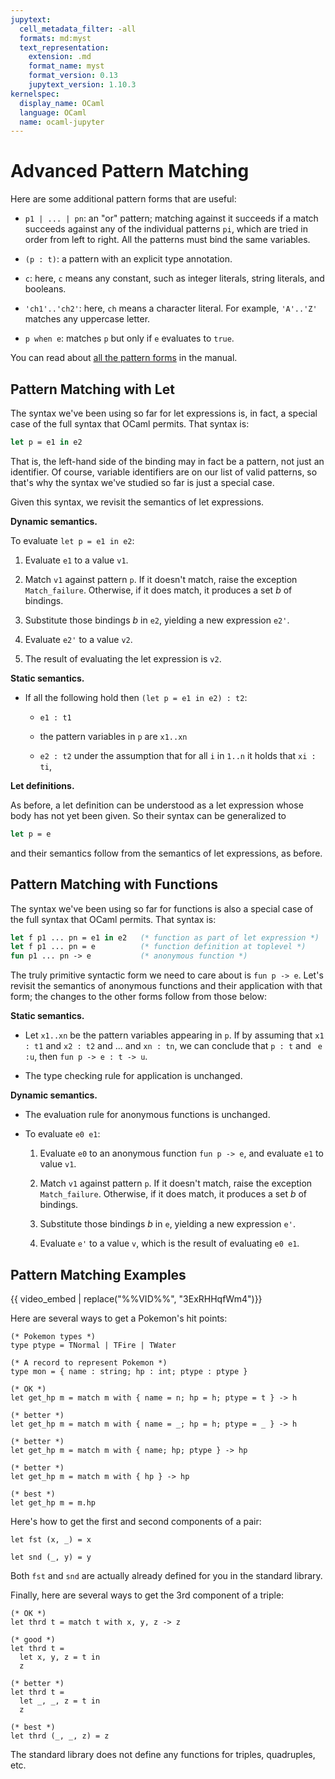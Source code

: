 ```yaml
---
jupytext:
  cell_metadata_filter: -all
  formats: md:myst
  text_representation:
    extension: .md
    format_name: myst
    format_version: 0.13
    jupytext_version: 1.10.3
kernelspec:
  display_name: OCaml
  language: OCaml
  name: ocaml-jupyter
---
```


# Advanced Pattern Matching

Here are some additional pattern forms that are useful:

* `p1 | ... | pn`: an "or" pattern; matching against it succeeds if a match
  succeeds against any of the individual patterns `pi`, which are tried in order
  from left to right. All the patterns must bind the same variables.

* `(p : t)`: a pattern with an explicit type annotation.

* `c`: here, `c` means any constant, such as integer literals, string literals,
  and booleans.

* `'ch1'..'ch2'`: here, `ch` means a character literal. For example, `'A'..'Z'`
  matches any uppercase letter.

* `p when e`: matches `p` but only if `e` evaluates to `true`.

You can read about [all the pattern forms][patterns] in the manual.

[patterns]: http://ocaml.org/manual/patterns.html

## Pattern Matching with Let

The syntax we've been using so far for let expressions is, in fact, a special
case of the full syntax that OCaml permits. That syntax is:
```ocaml
let p = e1 in e2
```
That is, the left-hand side of the binding may in fact be a pattern, not just an
identifier. Of course, variable identifiers are on our list of valid patterns,
so that's why the syntax we've studied so far is just a special case.

Given this syntax, we revisit the semantics of let expressions.

**Dynamic semantics.**

To evaluate `let p = e1 in e2`:

1. Evaluate `e1` to a value `v1`.

2. Match `v1` against pattern `p`. If it doesn't match, raise the exception
   `Match_failure`. Otherwise, if it does match, it produces a set $b$ of
   bindings.

3. Substitute those bindings $b$ in `e2`, yielding a new expression `e2'`.

4. Evaluate `e2'` to a value `v2`.

5. The result of evaluating the let expression is `v2`.

**Static semantics.**

* If all the following hold then `(let p = e1 in e2) : t2`:

  - `e1 : t1`

  - the pattern variables in `p` are `x1..xn`

  - `e2 : t2` under the assumption that for all `i` in `1..n` it holds that
    `xi : ti`,

**Let definitions.**

As before, a let definition can be understood as a let expression whose body has
not yet been given. So their syntax can be generalized to
```ocaml
let p = e
```
and their semantics follow from the semantics of let expressions, as before.

## Pattern Matching with Functions

The syntax we've been using so far for functions is also a special case of the
full syntax that OCaml permits. That syntax is:
```ocaml
let f p1 ... pn = e1 in e2   (* function as part of let expression *)
let f p1 ... pn = e          (* function definition at toplevel *)
fun p1 ... pn -> e           (* anonymous function *)
```

The truly primitive syntactic form we need to care about is `fun p -> e`. Let's
revisit the semantics of anonymous functions and their application with that
form; the changes to the other forms follow from those below:

**Static semantics.**

* Let `x1..xn` be the pattern variables appearing in `p`. If by assuming that
  `x1 : t1` and `x2 : t2` and ... and `xn : tn`, we can conclude that `p : t`
  and ` e :u`, then `fun p -> e : t -> u`.

* The type checking rule for application is unchanged.

**Dynamic semantics.**

* The evaluation rule for anonymous functions is unchanged.

* To evaluate `e0 e1`:

  1. Evaluate `e0` to an anonymous function `fun p -> e`, and
     evaluate `e1` to value `v1`.

  2. Match `v1` against pattern `p`. If it doesn't match, raise the exception
     `Match_failure`. Otherwise, if it does match, it produces a set $b$ of
     bindings.

  3. Substitute those bindings $b$ in `e`, yielding a new expression `e'`.

  4. Evaluate `e'` to a value `v`, which is the result of evaluating `e0 e1`.

## Pattern Matching Examples

{{ video_embed | replace("%%VID%%", "3ExRHHqfWm4")}}

Here are several ways to get a Pokemon's hit points:
```{code-cell} ocaml
(* Pokemon types *)
type ptype = TNormal | TFire | TWater

(* A record to represent Pokemon *)
type mon = { name : string; hp : int; ptype : ptype }

(* OK *)
let get_hp m = match m with { name = n; hp = h; ptype = t } -> h

(* better *)
let get_hp m = match m with { name = _; hp = h; ptype = _ } -> h

(* better *)
let get_hp m = match m with { name; hp; ptype } -> hp

(* better *)
let get_hp m = match m with { hp } -> hp

(* best *)
let get_hp m = m.hp
```

Here's how to get the first and second components of a pair:
```{code-cell} ocaml
let fst (x, _) = x

let snd (_, y) = y
```
Both `fst` and `snd` are actually already defined for you in the standard
library.

Finally, here are several ways to get the 3rd component of a triple:
```{code-cell} ocaml
(* OK *)
let thrd t = match t with x, y, z -> z

(* good *)
let thrd t =
  let x, y, z = t in
  z

(* better *)
let thrd t =
  let _, _, z = t in
  z

(* best *)
let thrd (_, _, z) = z
```
The standard library does not define any functions for triples, quadruples, etc.
